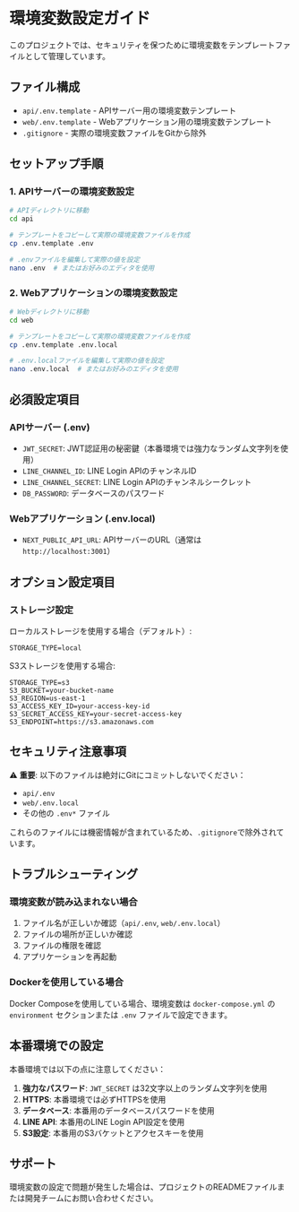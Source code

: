 # 環境変数設定ガイド

このプロジェクトでは、セキュリティを保つために環境変数をテンプレートファイルとして管理しています。

## ファイル構成

- `api/.env.template` - APIサーバー用の環境変数テンプレート
- `web/.env.template` - Webアプリケーション用の環境変数テンプレート
- `.gitignore` - 実際の環境変数ファイルをGitから除外

## セットアップ手順

### 1. APIサーバーの環境変数設定

```bash
# APIディレクトリに移動
cd api

# テンプレートをコピーして実際の環境変数ファイルを作成
cp .env.template .env

# .envファイルを編集して実際の値を設定
nano .env  # またはお好みのエディタを使用
```

### 2. Webアプリケーションの環境変数設定

```bash
# Webディレクトリに移動
cd web

# テンプレートをコピーして実際の環境変数ファイルを作成
cp .env.template .env.local

# .env.localファイルを編集して実際の値を設定
nano .env.local  # またはお好みのエディタを使用
```

## 必須設定項目

### APIサーバー (.env)

- `JWT_SECRET`: JWT認証用の秘密鍵（本番環境では強力なランダム文字列を使用）
- `LINE_CHANNEL_ID`: LINE Login APIのチャンネルID
- `LINE_CHANNEL_SECRET`: LINE Login APIのチャンネルシークレット
- `DB_PASSWORD`: データベースのパスワード

### Webアプリケーション (.env.local)

- `NEXT_PUBLIC_API_URL`: APIサーバーのURL（通常は `http://localhost:3001`）

## オプション設定項目

### ストレージ設定

ローカルストレージを使用する場合（デフォルト）:
```env
STORAGE_TYPE=local
```

S3ストレージを使用する場合:
```env
STORAGE_TYPE=s3
S3_BUCKET=your-bucket-name
S3_REGION=us-east-1
S3_ACCESS_KEY_ID=your-access-key-id
S3_SECRET_ACCESS_KEY=your-secret-access-key
S3_ENDPOINT=https://s3.amazonaws.com
```

## セキュリティ注意事項

⚠️ **重要**: 以下のファイルは絶対にGitにコミットしないでください：
- `api/.env`
- `web/.env.local`
- その他の `.env*` ファイル

これらのファイルには機密情報が含まれているため、`.gitignore`で除外されています。

## トラブルシューティング

### 環境変数が読み込まれない場合

1. ファイル名が正しいか確認（`api/.env`, `web/.env.local`）
2. ファイルの場所が正しいか確認
3. ファイルの権限を確認
4. アプリケーションを再起動

### Dockerを使用している場合

Docker Composeを使用している場合、環境変数は `docker-compose.yml` の `environment` セクションまたは `.env` ファイルで設定できます。

## 本番環境での設定

本番環境では以下の点に注意してください：

1. **強力なパスワード**: `JWT_SECRET` は32文字以上のランダム文字列を使用
2. **HTTPS**: 本番環境では必ずHTTPSを使用
3. **データベース**: 本番用のデータベースパスワードを使用
4. **LINE API**: 本番用のLINE Login API設定を使用
5. **S3設定**: 本番用のS3バケットとアクセスキーを使用

## サポート

環境変数の設定で問題が発生した場合は、プロジェクトのREADMEファイルまたは開発チームにお問い合わせください。
